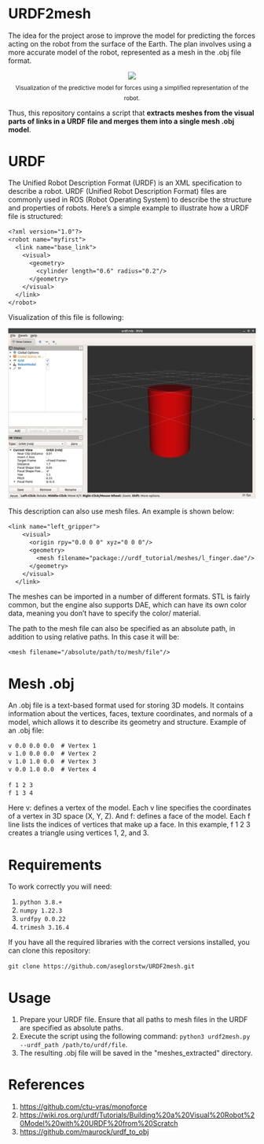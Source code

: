 # URDF2mesh
The idea for the project arose to improve the model for predicting the forces 
acting on the robot from the surface of the Earth. The plan involves using a 
more accurate model of the robot, represented as a mesh in the .obj file format.

<p align="center">
  <img src="https://github.com/ctu-vras/monoforce/raw/master/docs/imgs/monoforce_mayavi.gif">
  <br><sub>Visualization of the predictive model for forces using a simplified representation of the robot.</sub>  
</p>

Thus, this repository contains a script that **extracts meshes from the visual parts of links in a URDF file and merges
them into a single mesh .obj model**.

# URDF 
The Unified Robot Description Format (URDF) is an XML specification to describe 
a robot. URDF (Unified Robot Description Format) files are commonly used in ROS 
(Robot Operating System) to describe the structure and properties of robots. 
Here’s a simple example to illustrate how a URDF file is structured:

```chatinput
<?xml version="1.0"?>
<robot name="myfirst">
  <link name="base_link">
    <visual>
      <geometry>
        <cylinder length="0.6" radius="0.2"/>
      </geometry>
    </visual>
  </link>
</robot>
```
Visualization of this file is following:

<p align="center">
  <img src="https://raw.githubusercontent.com/ros/urdf_tutorial/master/images/myfirst.png">
</p>

This description can also use mesh files. An example is shown below:

```
<link name="left_gripper">
    <visual>
      <origin rpy="0.0 0 0" xyz="0 0 0"/>
      <geometry>
        <mesh filename="package://urdf_tutorial/meshes/l_finger.dae"/>
      </geometry>
    </visual>
  </link>
 ```
The meshes can be imported in a number of different formats. STL is fairly 
common, but the engine also supports DAE, which can have its own color data, 
meaning you don’t have to specify the color/ material. 

The path to the mesh file can also be specified as an absolute path, in addition 
to using relative paths. In this case it will be:

```chatinput
<mesh filename="/absolute/path/to/mesh/file"/>
```

# Mesh .obj 
An .obj file is a text-based format used for storing 3D models. It contains 
information about the vertices, faces, texture coordinates, and normals of a 
model, which allows it to describe its geometry and structure. Example of an 
.obj file:
```chatinput
v 0.0 0.0 0.0  # Vertex 1
v 1.0 0.0 0.0  # Vertex 2
v 1.0 1.0 0.0  # Vertex 3
v 0.0 1.0 0.0  # Vertex 4

f 1 2 3 
f 1 3 4  
```
Here v: defines a vertex of the model. Each v line specifies the coordinates 
of a vertex in 3D space (X, Y, Z). And f: defines a face of the model. Each f line lists the indices of vertices that make up a face. In this example, f 1 2 3 creates a triangle using vertices 1, 2, and 3.

# Requirements 
To work correctly you will need:
1. ``python 3.8.+``
2. ``numpy 1.22.3``
3. ``urdfpy 0.0.22``
4. ``trimesh 3.16.4``

If you have all the required libraries with the correct versions installed, 
you can clone this repository:

``git clone https://github.com/aseglorstw/URDF2mesh.git``

# Usage
1. Prepare your URDF file. Ensure that all paths to mesh files in the URDF are specified as absolute paths.
2. Execute the script using the following command:  `` python3 urdf2mesh.py --urdf_path /path/to/urdf/file ``.
3. The resulting .obj file will be saved in the "meshes_extracted" directory.

# References 
1. https://github.com/ctu-vras/monoforce
2. https://wiki.ros.org/urdf/Tutorials/Building%20a%20Visual%20Robot%20Model%20with%20URDF%20from%20Scratch
3. https://github.com/maurock/urdf_to_obj
